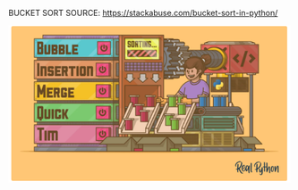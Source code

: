 BUCKET SORT SOURCE:
https://stackabuse.com/bucket-sort-in-python/

![](https://github.com/EarthNotMars/Pfayfer_V_tr35_LabAlgorithms_2021/blob/main/4lab/1.png)
